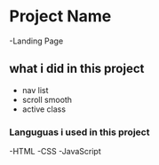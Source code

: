 # Project Name
-Landing Page 
## what i did in this project
- nav list
- scroll smooth
- active class
### Languguas i used in this project
-HTML
-CSS
-JavaScript


